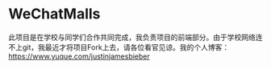 # WeChatMalls
此项目是在学校与同学们合作共同完成，我负责项目的前端部分。由于学校网络连不上git，我最近才将项目Fork上去，请各位看官见谅。我的个人博客：https://www.yuque.com/justinjamesbieber
